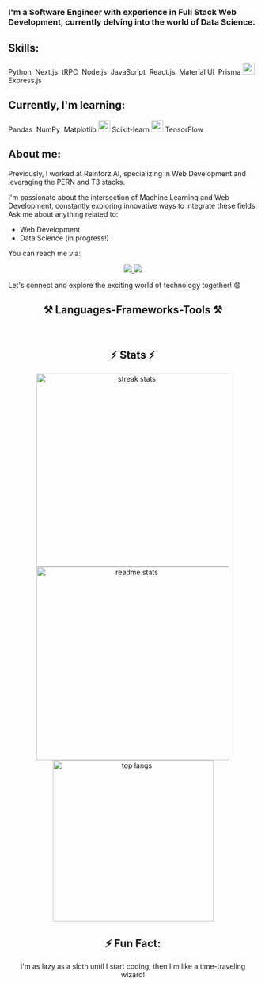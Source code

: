 <img alt src="https://github.com/itsroshan137/LED_Blinking_IOT/assets/128353612/24a4a441-0d77-4b94-bfea-3da3f5de5b65"/>
<h1 align="center">
    <img alt="" src="https://readme-typing-svg.herokuapp.com/?font=Righteous&size=35&center=true&vCenter=true&width=500&height=70&duration=4000&lines=Hi+There!+👋;+I'm+Loknath!;" />
</h1>
<h3>I'm a Software Engineer with experience in Full Stack Web Development, currently delving into the world of Data Science.</h3>

<h2>Skills:</h2>
<div class="skills">
  <p>
    Python <img alt="" src="https://img.icons8.com/color/24/000000/python.png"/>
    Next.js <img alt="" src="https://img.icons8.com/color/24/000000/nextjs.png"/>
    tRPC <img alt="" src="https://images.app.goo.gl/6B3huyWaZFhkanra9"/>
    Node.js <img alt="" src="https://img.icons8.com/color/24/000000/nodejs.png"/>
    JavaScript <img alt="" src="https://img.icons8.com/color/24/000000/javascript.png"/>
    React.js <img alt="" src="https://img.icons8.com/plasticine/24/000000/react.png"/>
    Material UI <img alt="" src="https://img.icons8.com/color/24/000000/material-ui.png"/>
    Prisma <img alt="" width="24px" src="https://skillicons.dev/icons?i=prisma"/>
    Express.js <img alt="" src="https://img.icons8.com/color/24/000000/express.png"/>
  </p>
</div>
<h2>Currently, I'm learning:</h2>
<div class="skills">
<p>
  Pandas <img alt="" src="https://img.icons8.com/color/24/000000/pandas.png"/>
  NumPy <img alt="" src="https://img.icons8.com/color/24/000000/numpy.png"/>
  Matplotlib <img alt="" width="24px" src="https://upload.wikimedia.org/wikipedia/commons/8/84/Matplotlib_icon.svg"/>
  Scikit-learn <img alt="" width="24px" src="https://skillicons.dev/icons?i=sklearn"/>
  TensorFlow <img alt=""src="https://img.icons8.com/color/24/000000/tensorflow.png"/>
</p>
</div>
    <h2>About me:</h2>
    <p>Previously, I worked at Reinforz AI, specializing in Web Development and leveraging the PERN and T3 stacks.</p>
    <p>I'm passionate about the intersection of Machine Learning and Web Development, constantly exploring innovative ways to integrate these fields. Ask me about anything related to:</p>
    <ul>
      <li>Web Development</li>
      <li>Data Science (in progress!)</li>
    </ul>
    <p>You can reach me via:</p>
    <div align="center"> 
      <a href="mailto:sahaloknath826@gmail.com">
        <img src="https://img.shields.io/badge/Gmail-333333?style=for-the-badge&logo=gmail&logoColor=red" />
       </a>
      <a href="https://www.linkedin.com/in/loknath-saha-68b7b4269" target="_blank">
       <img src="https://img.shields.io/badge/LinkedIn-0077B5?style=for-the-badge&logo=linkedin&logoColor=white" target="_blank" />
      </a>
    </div>
    <p>Let's connect and explore the exciting world of technology together! 😄</p>
    <h2 align="center">⚒️ Languages-Frameworks-Tools ⚒️</h2>
   <div align="center">
     <img alt="" src="https://skillicons.dev/icons?i=react,mui,html,css,vscode,github,tailwind,git,prisma" />
     <img alt="" src="https://skillicons.dev/icons?i=nodejs,python,javascript,typescript,express,mongodb,nextjs,mysql,postgresql" /><br>
   </div>
   <div align="center">
  <h2> ⚡ Stats ⚡ </h2>
  <div align=center>
    <img  width=390 src="https://streak-stats-pi.vercel.app?user=mrdevcreator&count_private=true&theme=react&border_radius=10" alt="streak stats"/>
    <img width=390 src="https://github-readme-stats.vercel.app/api?username=mrdevcreator&count_private=true&show_icons=true&theme=react&rank_icon=github&border_radius=10" alt="readme stats" />
    <img width=325 align="center" src="https://github-readme-stats.vercel.app/api/top-langs/?username=mrdevcreator&hide=HTML&langs_count=8&layout=compact&theme=react&border_radius=10&size_weight=0.5&count_weight=0.5&exclude_repo=github-readme-stats" alt="top langs" />
  </div>
<h2>⚡ Fun Fact:</h2>
<p> I'm as lazy as a sloth until I start coding, then I'm like a time-traveling wizard!</p>



